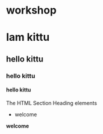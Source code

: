 # workshop
# Iam kittu 
## hello kittu
### hello kittu
#### hello kittu
The HTML Section Heading elements
* welcome

**welcome**
